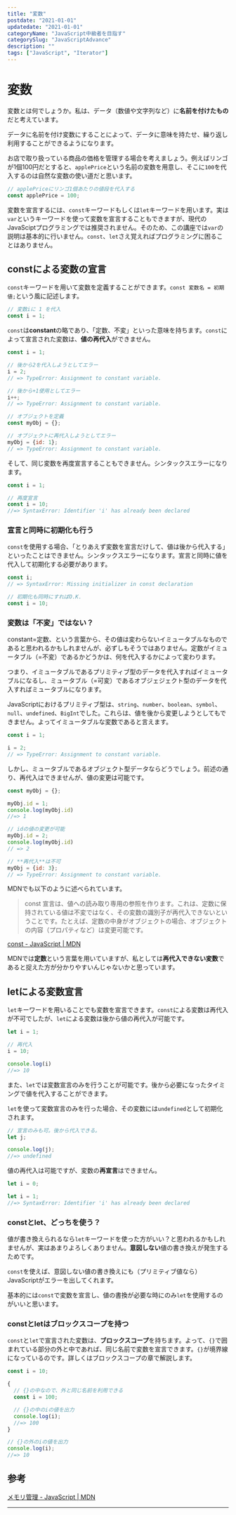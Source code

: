 ```yaml
---
title: "変数"
postdate: "2021-01-01"
updatedate: "2021-01-01"
categoryName: "JavaScript中級者を目指す"
categorySlug: "JavaScriptAdvance"
description: ""
tags: ["JavaScript", "Iterator"]
---
```


# 変数

変数とは何でしょうか。私は、データ（数値や文字列など）に**名前を付けたもの**だと考えています。

データに名前を付け変数にすることによって、データに意味を持たせ、繰り返し利用することができるようになります。

お店で取り扱っている商品の価格を管理する場合を考えましょう。例えばリンゴが1個100円だとすると、`applePrice`という名前の変数を用意し、そこに`100`を代入するのは自然な変数の使い道だと思います。

```javascript
// applePriceにリンゴ1個あたりの値段を代入する
const applePrice = 100;
```

変数を宣言するには、`const`キーワードもしくは`let`キーワードを用います。実は`var`というキーワードを使って変数を宣言することもできますが、現代のJavaSciptプログラミングでは推奨されません。そのため、この講座では`var`の説明は基本的に行いません。`const`、`let`さえ覚えればプログラミングに困ることはありません。

## constによる変数の宣言

`const`キーワードを用いて変数を定義することができます。`const 変数名 = 初期値;`という風に記述します。

```javascript
// 変数iに 1 を代入
const i = 1;
```

`const`は**constant**の略であり、「定数、不変」といった意味を持ちます。`const`によって宣言された変数は、**値の再代入**ができません。

```javascript:title="script.js
const i = 1;

// 後から2を代入しようとしてエラー
i = 2;
// => TypeError: Assignment to constant variable.

// 後から+1使用としてエラー
i++;
// => TypeError: Assignment to constant variable.

// オブジェクトを定義
const myObj = {};

// オブジェクトに再代入しようとしてエラー
myObj = {id: 1};
// => TypeError: Assignment to constant variable.
```

そして、同じ変数を再度宣言することもできません。シンタックスエラーになります。

```javascript
const i = 1;

// 再度宣言
const i = 10;
//=> SyntaxError: Identifier 'i' has already been declared
```

### 宣言と同時に初期化も行う

`const`を使用する場合、「とりあえず変数を宣言だけして、値は後から代入する」といったことはできません。シンタックスエラーになります。宣言と同時に値を代入して初期化する必要があります。

```javascript
const i;
// => SyntaxError: Missing initializer in const declaration

// 初期化も同時にすればO.K.
const i = 10;
```

### 変数は「不変」ではない？

constant=定数、という言葉から、その値は変わらないイミュータブルなものであると思われるかもしれませんが、必ずしもそうではありません。定数がイミュータブル（=不変）であるかどうかは、何を代入するかによって変わります。

つまり、イミュータブルであるプリミティブ型のデータを代入すればイミュータブルになるし、ミュータブル（=可変）であるオブジェジェクト型のデータを代入すればミュータブルになります。

JavaScriptにおけるプリミティブ型は、`string`、`number`、`boolean`、`symbol`、`null`、`undefined`、`BigInt`でした。これらは、値を後から変更しようとしてもできません。よってイミュータブルな変数であると言えます。

```javascript
const i = 1;

i = 2;
// => TypeError: Assignment to constant variable.
```

しかし、ミュータブルであるオブジェクト型データならどうでしょう。前述の通り、再代入はできませんが、値の変更は可能です。

```javascript
const myObj = {};

myObj.id = 1;
console.log(myObj.id)
//=> 1

// idの値の変更が可能
myObj.id = 2;
console.log(myObj.id)
// => 2

// **再代入**は不可
myObj = {id: 3};
// => TypeError: Assignment to constant variable.
```

MDNでも以下のように述べられています。

>const 宣言は、値への読み取り専用の参照を作ります。これは、定数に保持されている値は不変ではなく、その変数の識別子が再代入できないということです。たとえば、定数の中身がオブジェクトの場合、オブジェクトの内容（プロパティなど）は変更可能です。

[const - JavaScript | MDN](https://developer.mozilla.org/ja/docs/Web/JavaScript/Reference/Statements/const)

MDNでは**定数**という言葉を用いていますが、私としては**再代入できない変数**であると捉えた方が分かりやすいんじゃないかと思っています。

## letによる変数宣言

`let`キーワードを用いることでも変数を宣言できます。`const`による変数は再代入が不可でしたが、`let`による変数は後から値の再代入が可能です。

```javascript
let i = 1;

// 再代入
i = 10;

console.log(i)
//=> 10
```

また、`let`では変数宣言のみを行うことが可能です。後から必要になったタイミングで値を代入することができます。

`let`を使って変数宣言のみを行った場合、その変数には`undefined`として初期化されます。

```javascript
// 宣言のみも可。後から代入できる。
let j;

console.log(j);
//=> undefined
```

値の再代入は可能ですが、変数の**再宣言**はできません。

```javascript
let i = 0;

let i = 1;
//=> SyntaxError: Identifier 'i' has already been declared
```

### constとlet、どっちを使う？

値が書き換えられるなら`let`キーワードを使った方がいい？と思われるかもしれませんが、実はあまりよろしくありません。**意図しない**値の書き換えが発生するためです。

`const`を使えば、意図しない値の書き換えにも（プリミティブ値なら）JavaScriptがエラーを出してくれます。

基本的には`const`で変数を宣言し、値の書換が必要な時にのみ`let`を使用するのがいいと思います。

### constとletはブロックスコープを持つ

`const`と`let`で宣言された変数は、**ブロックスコープ**を持ちます。よって、`{}`で囲まれている部分の外と中であれば、同じ名前で変数を宣言できます。`{}`が境界線になっているのです。詳しくはブロックスコープの章で解説します。

```javascript
const i = 10;

{
  // {}の中なので、外と同じ名前を利用できる
  const i = 100;

  // {}の中のiの値を出力
  console.log(i);
  //=> 100
}

// {}の外のiの値を出力
console.log(i);
//=> 10
```

## 参考

[メモリ管理 - JavaScript | MDN](https://developer.mozilla.org/ja/docs/Web/JavaScript/Memory_Management)

---
